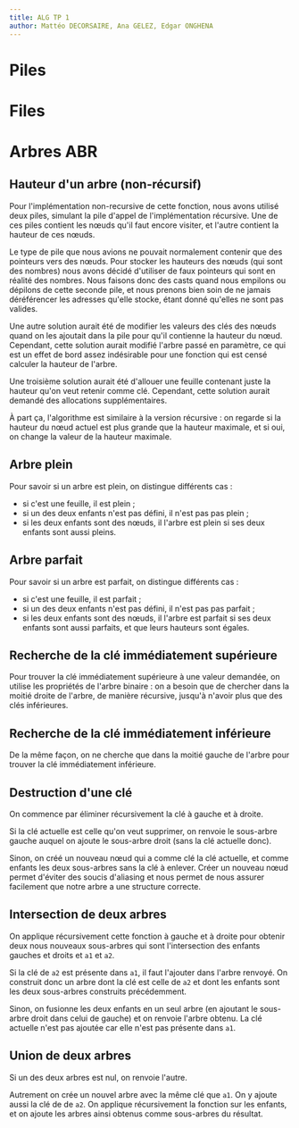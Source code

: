 ```yaml
---
title: ALG TP 1
author: Mattéo DECORSAIRE, Ana GELEZ, Edgar ONGHENA
---
```


# Piles

# Files

# Arbres ABR

## Hauteur d'un arbre (non-récursif)

Pour l'implémentation non-recursive de cette fonction, nous avons utilisé deux piles,
simulant la pile d'appel de l'implémentation récursive. Une de ces piles contient les
nœuds qu'il faut encore visiter, et l'autre contient la hauteur de ces nœuds.

Le type de pile que nous avions ne pouvait normalement contenir que des pointeurs vers
des nœuds. Pour stocker les hauteurs des nœuds (qui sont des nombres) nous avons décidé
d'utiliser de faux pointeurs qui sont en réalité des nombres. Nous faisons donc des casts
quand nous empilons ou dépilons de cette seconde pile, et nous prenons bien soin de ne jamais
déréférencer les adresses qu'elle stocke, étant donné qu'elles ne sont pas valides.

Une autre solution aurait été de modifier les valeurs des clés des nœuds quand on les ajoutait
dans la pile pour qu'il contienne la hauteur du nœud. Cependant, cette solution aurait modifié
l'arbre passé en paramètre, ce qui est un effet de bord assez indésirable pour une fonction qui
est censé calculer la hauteur de l'arbre.

Une troisième solution aurait été d'allouer une feuille contenant juste la hauteur qu'on veut
retenir comme clé. Cependant, cette solution aurait demandé des allocations supplémentaires.

À part ça, l'algorithme est similaire à la version récursive : on regarde si la hauteur du nœud actuel
est plus grande que la hauteur maximale, et si oui, on change la valeur de la hauteur maximale.

## Arbre plein

Pour savoir si un arbre est plein, on distingue différents cas :

- si c'est une feuille, il est plein ;
- si un des deux enfants n'est pas défini, il n'est pas pas plein ;
- si les deux enfants sont des nœuds, il l'arbre est plein si ses deux enfants sont aussi pleins.

## Arbre parfait

Pour savoir si un arbre est parfait, on distingue différents cas :

- si c'est une feuille, il est parfait ;
- si un des deux enfants n'est pas défini, il n'est pas pas parfait ;
- si les deux enfants sont des nœuds, il l'arbre est parfait si ses deux enfants sont aussi parfaits,
  et que leurs hauteurs sont égales.

## Recherche de la clé immédiatement supérieure

Pour trouver la clé immédiatement supérieure à une valeur demandée, on utilise
les propriétés de l'arbre binaire : on a besoin que de chercher dans la moitié
droite de l'arbre, de manière récursive, jusqu'à n'avoir plus que des clés
inférieures.

## Recherche de la clé immédiatement inférieure

De la même façon, on ne cherche que dans la moitié gauche de l'arbre pour trouver
la clé immédiatement inférieure.

## Destruction d'une clé

On commence par éliminer récursivement la clé à gauche et à droite.

Si la clé actuelle est celle qu'on veut supprimer, on renvoie le sous-arbre
gauche auquel on ajoute le sous-arbre droit (sans la clé actuelle donc).

Sinon, on créé un nouveau nœud qui a comme clé la clé actuelle, et comme enfants
les deux sous-arbres sans la clé à enlever. Créer un nouveau nœud permet d'éviter
des soucis d'aliasing et nous permet de nous assurer facilement que notre arbre a une
structure correcte.

## Intersection de deux arbres

On applique récursivement cette fonction à gauche et à droite pour obtenir
deux nous nouveaux sous-arbres qui sont l'intersection des enfants gauches
et droits et `a1` et `a2`.

Si la clé de `a2` est présente dans `a1`, il faut l'ajouter dans l'arbre renvoyé.
On construit donc un arbre dont la clé est celle de `a2` et dont les enfants sont
les deux sous-arbres construits précédemment.

Sinon, on fusionne les deux enfants en un seul arbre (en ajoutant le sous-arbre droit dans
celui de gauche) et on renvoie l'arbre obtenu. La clé actuelle n'est pas ajoutée car elle
n'est pas présente dans `a1`.

## Union de deux arbres

Si un des deux arbres est nul, on renvoie l'autre.

Autrement on crée un nouvel arbre avec la même clé que `a1`. On y ajoute aussi
la clé de de `a2`. On applique récursivement la fonction sur les enfants, et on
ajoute les arbres ainsi obtenus comme sous-arbres du résultat.
